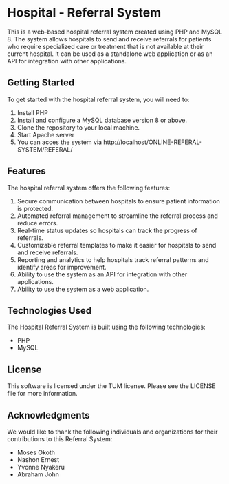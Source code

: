 # Hospital - Referral System

This is a web-based hospital referral system created using PHP and MySQL 8. The system allows hospitals to send and receive referrals for patients who require specialized care or treatment that is not available at their current hospital. It can be used as a standalone web application or as an API for integration with other applications.

## Getting Started

To get started with the hospital referral system, you will need to:

1. Install PHP
2. Install and configure a MySQL database version 8 or above.
3. Clone the repository to your local machine.
4. Start Apache server 
5. You can acces the system via http://localhost/ONLINE-REFERAL-SYSTEM/REFERAL/


## Features

The hospital referral system offers the following features:

1. Secure communication between hospitals to ensure patient information is protected.
2. Automated referral management to streamline the referral process and reduce errors.
3. Real-time status updates so hospitals can track the progress of referrals.
4. Customizable referral templates to make it easier for hospitals to send and receive referrals.
5. Reporting and analytics to help hospitals track referral patterns and identify areas for improvement.
6. Ability to use the system as an API for integration with other applications.
7. Ability to use the system as a web application.

## Technologies Used

The Hospital Referral System is built using the following technologies:

- PHP
- MySQL

<!-- ## Installation and Usage

To install and run the hospital referral system, follow these steps:

1. Clone the repository to your local machine.
2. Open a terminal and navigate to the project directory.
3. Run the following command to build the project:
mvn clean install


4. Run the following command to start the application:
mvn spring-boot:run


5. Open a web browser and go to http://localhost:8080 to access the hospital referral system. -->

<!-- ## Support

If you have any questions or issues with the hospital referral system, please contact our support team at samaricha001@gmail.com. -->

## License

This software is licensed under the TUM license. Please see the LICENSE file for more information.

## Acknowledgments

We would like to thank the following individuals and organizations for their contributions to this Referral System:

- Moses Okoth
- Nashon Ernest
- Yvonne Nyakeru
- Abraham John
